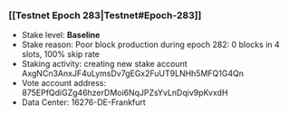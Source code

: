 ### [[Testnet Epoch 283|Testnet#Epoch-283]]
* Stake level: **Baseline**
* Stake reason: Poor block production during epoch 282: 0 blocks in 4 slots, 100% skip rate
* Staking activity: creating new stake account AxgNCn3AnxJF4uLymsDv7gEGx2FuUT9LNHh5MFQ1G4Qn
* Vote account address: 875EPfQdiGZg46hzerDMoi6NqJPZsYvLnDqiv9pKvxdH
* Data Center: 16276-DE-Frankfurt